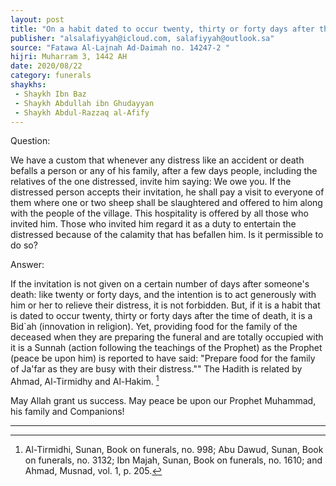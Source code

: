 ```yaml
---
layout: post
title: "On a habit dated to occur twenty, thirty or forty days after the time of death"
publisher: "alsalafiyyah@icloud.com, salafiyyah@outlook.sa"
source: "Fatawa Al-Lajnah Ad-Daimah no. 14247-2 "
hijri: Muharram 3, 1442 AH
date: 2020/08/22
category: funerals
shaykhs: 
 - Shaykh Ibn Baz
 - Shaykh Abdullah ibn Ghudayyan
 - Shaykh Abdul-Razzaq al-Afify
---
```



Question: 

We have a custom that whenever any distress like an accident or death befalls a person or any of his family, after a few days people, including the relatives of the one distressed, invite him saying: We owe you. If the distressed person accepts their invitation, he shall pay a visit to everyone of them where one or two sheep shall be slaughtered and offered to him along with the people of the village. This hospitality is offered by all those who invited him. Those who invited him regard it as a duty to entertain the distressed because of the calamity that has befallen him. Is it permissible to do so?

Answer: 

If the invitation is not given on a certain number of days after someone's death: like twenty or forty days, and the intention is to act generously with him or her to relieve their distress, it is not forbidden. But, if it is a habit that is dated to occur twenty, thirty or forty days after the time of death, it is a Bid`ah (innovation in religion). Yet, providing food for the family of the deceased when they are preparing the funeral and are totally occupied with it is a Sunnah (action following the teachings of the Prophet) as the Prophet (peace be upon him) is reported to have said: "Prepare food for the family of Ja'far as they are busy with their distress."" The Hadith is related by Ahmad, Al-Tirmidhy and Al-Hakim. [^1]

May Allah grant us success. May peace be upon our Prophet Muhammad, his family and Companions!

---

[^1]: Al-Tirmidhi, Sunan, Book on funerals, no. 998; Abu Dawud, Sunan, Book on funerals, no. 3132; Ibn Majah, Sunan, Book on funerals, no. 1610; and Ahmad, Musnad, vol. 1, p. 205.



